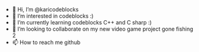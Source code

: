 - 👋 Hi, I’m @karicodeblocks
- 👀 I’m interested in codeblocks :)
- 🌱 I’m currently learning codeblocks C++ and C sharp :)
- 💞️ I’m looking to collaborate on my new video game project gone fishing 2
- 📫 How to reach me github 

<!---
karicodeblocks/karicodeblocks is a ✨ special ✨ repository because its `README.md` (this file) appears on your GitHub profile.
You can click the Preview link to take a look at your changes.
--->

